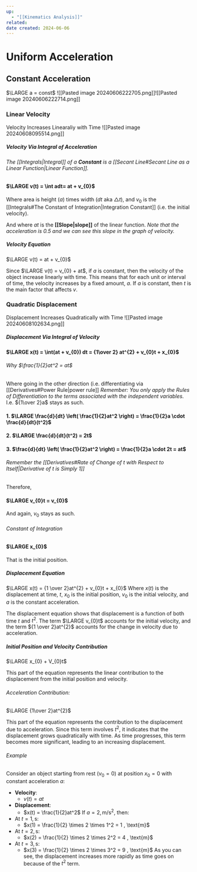 ```yaml
---
up:
  - "[[Kinematics Analysis]]"
related: 
date created: 2024-06-06
---
```

# Uniform Acceleration
## Constant Acceleration
$\LARGE a = const$ 
![[Pasted image 20240606222705.png]]![[Pasted image 20240606222714.png]]
### Linear Velocity 
Velocity Increases Linearaliy with Time
![[Pasted image 20240608095514.png]]
##### Velocity Via Integral of Acceleration
###### The [[Integrals|Integral]] of a **Constant** is a [[Secant Line#Secant Line as a Linear Function|Linear Function]].

#### $\LARGE v(t) = \int adt= at + v_{0}$

Where area is height ($a$) times width ($dt$ aka $\triangle t$), and $v_{0}$ is the [[Integrals#The Constant of Integration|Integration Constant]] (i.e. the initial velocity).

And where $at$ is the **[[Slope|slope]]** of the linear function. 
	*Note that the acceleration is $0.5$ and we can see this slope in the graph of velocity.*
##### Velocity Equation
$\LARGE v(t) = at + v_{0}$

Since $\LARGE v(t) = v_{0} + at$, if $a$ is constant, then the velocity of the object increase linearly with time. 
	This means that for each unit or interval of time, the velocity increases by a fixed amount, $a$. 
		If $a$ is constant, then $t$ is the main factor that affects $v$. 
### Quadratic Displacement
Displacement Increases Quadratically with Time
![[Pasted image 20240608102634.png]]
##### Displacement Via Integral of Velocity
#### $\LARGE x(t) = \int(at + v_{0}) dt = {1\over 2} at^{2} + v_{0}t + x_{0}$
###### Why $\frac{1}{2}at^2 = at$ 
Where going in the other direction (i.e. differentiating via [[Derivatives#Power Rule|power rule]]
*Remember: You only apply the Rules of Differentiation to the terms associated with the independent variables.*
	I.e. ${1\over 2}a$ stays as such. 
#### 1. $\LARGE \frac{d}{dt} \left( \frac{1}{2}at^2 \right) = \frac{1}{2}a \cdot \frac{d}{dt}(t^2)$
#### 2. $\LARGE \frac{d}{dt}(t^2) = 2t$
#### 3. $\frac{d}{dt} \left( \frac{1}{2}at^2 \right) = \frac{1}{2}a \cdot 2t = at$

###### Remember the [[Derivatives#Rate of Change of $t$ with Respect to Itself|Derivative of $t$ is Simply 1]]
Therefore,
#### $\LARGE v_{0}t = v_{0}$
And again, $v_{0}$ stays as such.
###### Constant of Integration
#### $\LARGE x_{0}$ 
That is the initial position.
##### Displacement Equation
$\LARGE x(t) = {1 \over 2}at^{2} + v_{0}t + x_{0}$
	Where $x(t)$ is the displacement at time, $t$, $x_{0}$ is the initial position, $v_{0}$ is the initial velocity, and $a$ is the constant acceleration.

The displacement equation shows that displacement is a function of both time $t$ and $t^{2}$.
	The term $\LARGE v_{0}t$ accounts for the initial velocity, and the term ${1 \over 2}at^{2}$ accounts for the change in velocity due to acceleration.
##### Initial Position and Velocity Contribution

$\LARGE x_{0} + V_{0}t$

This part of the equation represents the linear contribution to the displacement from the initial position and velocity.
###### Acceleration Contribution:

$\LARGE {1\over 2}at^{2}$

This part of the equation represents the contribution to the displacement due to acceleration. 
	Since this term involves $t^{2}$, it indicates that the displacement grows quadratically with time. 
		As time progresses, this term becomes more significant, leading to an increasing displacement.
###### Example
Consider an object starting from rest ($v_0 = 0$) at position $x_0 = 0$ with constant acceleration $a$:
- **Velocity**:
    - $v(t) = at$
- **Displacement**:
    - $x(t) = \frac{1}{2}at^2$
If $a = 2 , \text{m/s}^2$, then:
- At $t = 1 , \text{s}$:
    - $x(1) = \frac{1}{2} \times 2 \times 1^2 = 1 , \text{m}$
- At $t = 2 , \text{s}$:
    - $x(2) = \frac{1}{2} \times 2 \times 2^2 = 4 , \text{m}$
- At $t = 3 , \text{s}$:
    - $x(3) = \frac{1}{2} \times 2 \times 3^2 = 9 , \text{m}$
As you can see, the displacement increases more rapidly as time goes on because of the $t^2$ term.